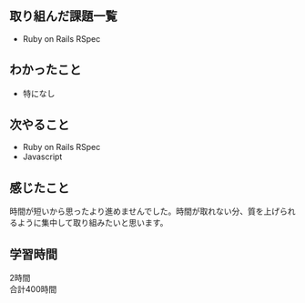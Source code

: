 ## 取り組んだ課題一覧
- Ruby on Rails RSpec

## わかったこと
- 特になし

## 次やること
- Ruby on Rails RSpec
- Javascript

## 感じたこと
時間が短いから思ったより進めませんでした。時間が取れない分、質を上げられるように集中して取り組みたいと思います。


## 学習時間
2時間<br />
合計400時間